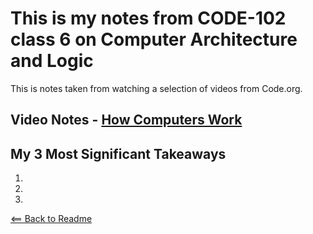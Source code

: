 # This is my notes from CODE-102 class 6 on Computer Architecture and Logic

This is notes taken from watching a selection of videos from Code.org.

## Video Notes - [How Computers Work](https://www.youtube.com/playlist?list=PLzdnOPI1iJNcsRwJhvksEo1tJqjIqWbN-)


## My 3 Most Significant Takeaways

1.
1.
1.

[<== Back to Readme](README.md)